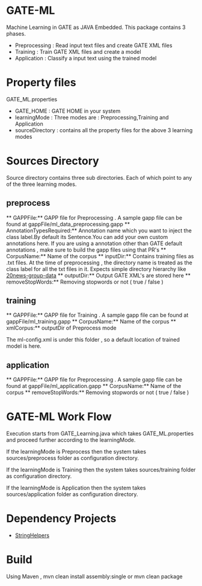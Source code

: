 GATE-ML
=======
Machine Learning in GATE as JAVA Embedded. This package contains 3 phases.

* Preprocessing : Read input text files and create GATE XML files
* Training		: Train GATE XML files and create a model
* Application	: Classify a input text using the trained model

Property files
====================
GATE_ML.properties

* GATE_HOME 		: GATE HOME in your system
* learningMode		: Three modes are : Preprocessing,Training and Application
* sourceDirectory 	: contains all the property files for the above 3 learning modes

Sources Directory
================
Source directory contains three sub directories. Each of which point to any of the three learning modes.

preprocess
---------

** GAPPFile:** GAPP file for Preprocessing . A sample gapp file can be found at gappFile/ml_data_preprocessing.gapp
** AnnotationTypesRequired:** Annotation name which you want to inject the class label.By default its Sentence.You can add your own custom
annotations here. 
If you are using a annotation other than GATE default annotations , make sure to build the gapp files using that PR's
** CorpusName:** Name of the corpus
** inputDir:** Contains training files as .txt files. At the time of preprocessing , the directory name is treated as
the class label for all the txt files in it. Expects simple directory hierarchy like [20news-group-data](http://qwone.com/~jason/20Newsgroups/)
** outputDir:** Output GATE XML's are stored here
** removeStopWords:** Removing stopwords or not ( true / false )

training
--------

** GAPPFile:** GAPP file for Training . A sample gapp file can be found at gappFile/ml_training.gapp
** CorpusName:** Name of the corpus
** xmlCorpus:** outputDir of Preprocess mode

The ml-config.xml is under this folder , so a default location of trained model is here.

application
----------

** GAPPFile:** GAPP file for Preprocessing . A sample gapp file can be found at gappFile/ml_application.gapp
** CorpusName:** Name of the corpus
** removeStopWords:** Removing stopwords or not ( true / false )

GATE-ML Work Flow
=========

Execution starts from GATE_Learning.java which takes GATE_ML.properties and proceed further according to the learningMode.

If the learningMode is Preprocess then the system takes sources/preprocess folder as configuration directory.

If the learningMode is Training then the system takes sources/training folder as configuration directory.

If the learningMode is Application then the system takes sources/application folder as configuration directory. 

Dependency Projects
===================
* [StringHelpers](https://github.com/srijiths/StringHelpers)

Build
=====

Using Maven , mvn clean install assembly:single or mvn clean package